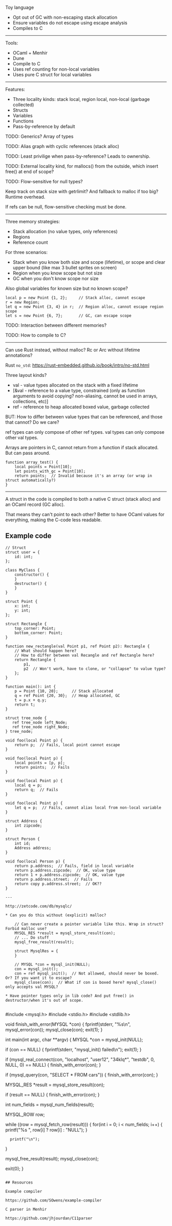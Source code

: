 Toy language

* Opt out of GC with non-escaping stack allocation
* Ensure variables do not escape using escape analysis
* Compiles to C

---

Tools:

* OCaml + Menhir
* Dune
* Compile to C
* Uses ref counting for non-local variables
* Uses pure C struct for local variables

---

Features:

* Three locality kinds: stack local, region local, non-local (garbage collected)
* Structs
* Variables
* Functions
* Pass-by-reference by default

TODO: Generics? Array of types

TODO: Alias graph with cyclic references (stack alloc)

TODO: Least privilige when pass-by-reference? Leads to ownership.

TODO: External locality kind, for mallocs() from the outside, which insert free() at end of scope?

TODO: Flow-sensitive for null types?

Keep track on stack size with getrlimit? And fallback to malloc if too big? Runtime overhead.

If refs can be null, flow-sensitive checking must be done.

---

Three memory strategies:

* Stack allocation (no value types, only references)
* Regions
* Reference count

For three scenarios:

* Stack when you know both size and scope (lifetime), or scope and clear upper bound (like max 3 bullet sprites on screen)
* Region when you know scope but not size
* GC when you don't know scope nor size

Also global variables for known size but no known scope?

```
local p = new Point {1, 2};     // Stack alloc, cannot escape
r = new Region;
let q = new Point {3, 4} in r;  // Region alloc, cannot escape region scope
let s = new Point {6, 7};       // GC, can escape scope
```

TODO: Interaction between different memories?

TODO: How to compile to C?

---

Can use Rust instead, without malloc? Rc or Arc without lifetime annotations?
 
Rust `no_std`: https://rust-embedded.github.io/book/intro/no-std.html

Three layout kinds?

* val - value types allocated on the stack with a fixed lifetime
* [&val - reference to a value type, constrained (only as function arguments to avoid copying? non-aliasing, cannot be used in arrays, collections, etc)]
* ref - reference to heap allocated boxed value, garbage collected

BUT: How to differ between value types that can be referenced, and those that cannot? Do we care?

ref types can only compose of other ref types. val types can only compose other val types.

Arrays are pointers in C, cannot return from a function if stack allocated. But can pass around.

```
function array_test() {
    local points = Point[10];
    let points_with_gc = Point[10];
    return points;  // Invalid because it's an array (or wrap in struct automatically?)
}
```

---

A struct in the code is compiled to both a native C struct (stack alloc) and an OCaml record (GC alloc).

That means they can't point to each other? Better to have OCaml values for everything, making the C-code less readable.

## Example code

```
// Struct
struct user = {
    id: int;
};

class MyClass {
    constructor() {
    }
    destructor() {
    }
}
```

```
struct Point {
    x: int;
    y: int;
};

struct Rectangle {
    top_corner: Point;
    bottom_corner: Point;
}

function new_rectangle(val Point p1, ref Point p2): Rectangle {
    // What should happen here?
    // How to differ between val Recangle and ref Rectangle here?
    return Rectangle {
        p1,
        p2  // Won't work, have to clone, or "collapse" to value type?
    };
}

function main(): int {
    p = Point {10, 20};      // Stack allocated
    q = ref Point {20, 30};  // Heap allocated, GC
    t = p.x + q.y;
    return t;
}
```

```
struct tree_node {
   ref tree_node left_Node;
   ref tree_node right_Node;
} tree_node;
```

```
void foo(local Point p) {
    return p;  // Fails, local point cannot escape
}

void foo(local Point p) {
    local points = [p, p];
    return points;  // Fails
}

void foo(local Point p) {
    local q = p;
    return q;  // Fails
}

void foo(local Point p) {
    let q = p;  // Fails, cannot alias local from non-local variable
}

struct Address {
    int zipcode;
}

struct Person {
    int id;
    Address address;
}

void foo(local Person p) {
    return p.address;  // Fails, field in local variable
    return p.address.zipcode;  // OK, value type
    return 1 + p.address.zipcode;  // OK, value type
    return p.address.street;  // Fails
    return copy p.address.street;  // OK??
}

---

http://zetcode.com/db/mysqlc/

* Can you do this without (explicit) malloc?

    // Can never create a pointer variable like this. Wrap in struct? Forbid malloc use?
    MYSQL_RES *result = mysql_store_result(con);
    // ... Do stuff
    mysql_free_result(result);

    struct MysqlRes = {
    }

    // MYSQL *con = mysql_init(NULL);
    con = mysql_init();
    con = ref mysql_init();  // Not allowed, should never be boxed. Or? If you want it to escape?
    mysql_close(con);  // What if con is boxed here? mysql_close() only accepts val MYSQL?

* Have pointer types only in lib code? And put free() in destructor/when it's out of scope.
 
```
#include <mysql.h>
#include <stdio.h>
#include <stdlib.h>

void finish_with_error(MYSQL *con)
{
  fprintf(stderr, "%s\n", mysql_error(con));
  mysql_close(con);
  exit(1);
}

int main(int argc, char **argv)
{
  MYSQL *con = mysql_init(NULL);

  if (con == NULL)
  {
      fprintf(stderr, "mysql_init() failed\n");
      exit(1);
  }

  if (mysql_real_connect(con, "localhost", "user12", "34klq*",
          "testdb", 0, NULL, 0) == NULL)
  {
      finish_with_error(con);
  }

  if (mysql_query(con, "SELECT * FROM cars"))
  {
      finish_with_error(con);
  }

  MYSQL_RES *result = mysql_store_result(con);

  if (result == NULL)
  {
      finish_with_error(con);
  }

  int num_fields = mysql_num_fields(result);

  MYSQL_ROW row;

  while ((row = mysql_fetch_row(result)))
  {
      for(int i = 0; i < num_fields; i++)
      {
          printf("%s ", row[i] ? row[i] : "NULL");
      }

      printf("\n");
  }

  mysql_free_result(result);
  mysql_close(con);

  exit(0);
}
```

## Resources

Example compiler

https://github.com/SOwens/example-compiler

C parser in Menhir

https://github.com/jhjourdan/C11parser
